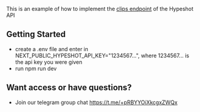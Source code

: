 This is an example of how to implement the [clips endpoint](https://docs.hypeshot.io/reference/get_get-clips) of the Hypeshot API

## Getting Started
- create a .env file and enter in NEXT_PUBLIC_HYPESHOT_API_KEY="1234567...", where 1234567... is the api key you were given
- run npm run dev

## Want access or have questions?
- Join our telegram group chat https://t.me/+pRBYYOiXkcgxZWQx
